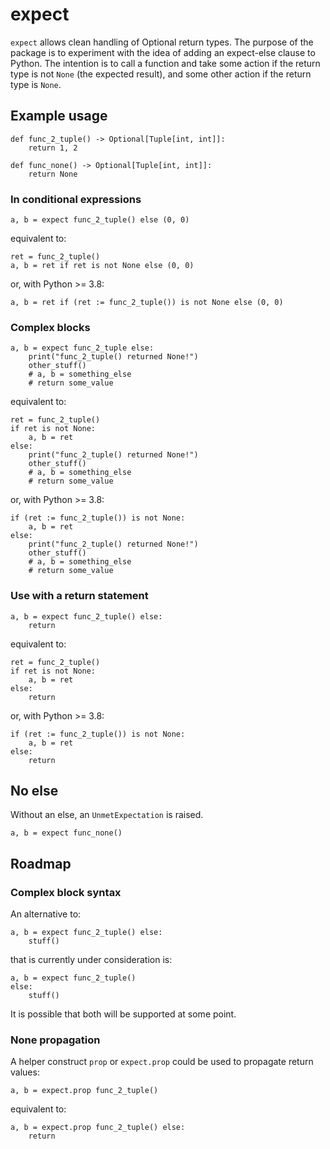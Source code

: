 # expect
`expect` allows clean handling of Optional return types.
The purpose of the package is to experiment with the idea of adding an expect-else clause to Python.
The intention is to call a function and take some action if the return type is not `None` (the expected result), 
and some other action if the return type is `None`.

## Example usage

    def func_2_tuple() -> Optional[Tuple[int, int]]:
	    return 1, 2

    def func_none() -> Optional[Tuple[int, int]]:
        return None

### In conditional expressions

    a, b = expect func_2_tuple() else (0, 0)

equivalent to:

    ret = func_2_tuple()
    a, b = ret if ret is not None else (0, 0)

or, with Python >= 3.8:

    a, b = ret if (ret := func_2_tuple()) is not None else (0, 0)

### Complex blocks

    a, b = expect func_2_tuple else:
        print("func_2_tuple() returned None!")
        other_stuff()
        # a, b = something_else
        # return some_value

equivalent to:

    ret = func_2_tuple()
    if ret is not None:
        a, b = ret
    else:
        print("func_2_tuple() returned None!")
        other_stuff()
        # a, b = something_else
        # return some_value

or, with Python >= 3.8:

    if (ret := func_2_tuple()) is not None:
        a, b = ret
    else:
        print("func_2_tuple() returned None!")
        other_stuff()
        # a, b = something_else
        # return some_value


### Use with a return statement

    a, b = expect func_2_tuple() else:
        return

equivalent to:
    
    ret = func_2_tuple()
    if ret is not None:
        a, b = ret
    else:
        return

or, with Python >= 3.8:

    if (ret := func_2_tuple()) is not None:
        a, b = ret
    else:
        return

## No else

Without an else, an `UnmetExpectation` is raised.

    a, b = expect func_none()

## Roadmap

### Complex block syntax

An alternative to:

    a, b = expect func_2_tuple() else:
        stuff()

that is currently under consideration is:

    a, b = expect func_2_tuple()
    else:
        stuff()

It is possible that both will be supported at some point.

### None propagation

A helper construct `prop` or `expect.prop` could be used to propagate return values:

    a, b = expect.prop func_2_tuple()

equivalent to:

    a, b = expect.prop func_2_tuple() else:
        return


